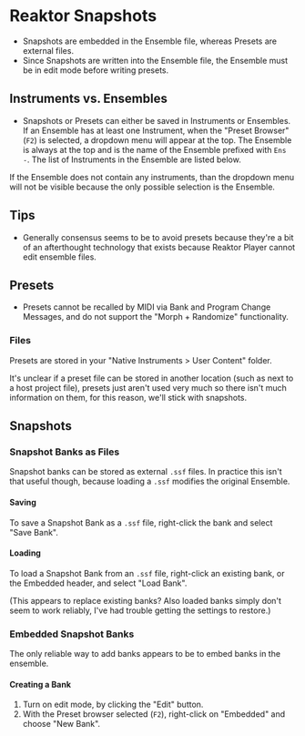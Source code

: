 # Reaktor Snapshots

- Snapshots are embedded in the Ensemble file, whereas Presets are external files.
- Since Snapshots are written into the Ensemble file, the Ensemble must be in edit mode before writing presets.

## Instruments vs. Ensembles

- Snapshots or Presets can either be saved in Instruments or Ensembles. If an Ensemble has at least one Instrument, when the "Preset Browser" (`F2`) is selected, a dropdown menu will appear at the top. The Ensemble is always at the top and is the name of the Ensemble prefixed with `Ens -`. The list of Instruments in the Ensemble are listed below.

If the Ensemble does not contain any instruments, than the dropdown menu will not be visible because the only possible selection is the Ensemble.

## Tips

- Generally consensus seems to be to avoid presets because they're a bit of an afterthought technology that exists because Reaktor Player cannot edit ensemble files.

## Presets

- Presets cannot be recalled by MIDI via Bank and Program Change Messages, and do not support the "Morph + Randomize" functionality.

### Files

Presets are stored in your "Native Instruments > User Content" folder.

It's unclear if a preset file can be stored in another location (such as next to a host project file), presets just aren't used very much so there isn't much information on them, for this reason, we'll stick with snapshots.

## Snapshots

### Snapshot Banks as Files

Snapshot banks can be stored as external `.ssf` files. In practice this isn't that useful though, because loading a `.ssf` modifies the original Ensemble.

#### Saving

To save a Snapshot Bank as a `.ssf` file, right-click the bank and select "Save Bank".

#### Loading

To load a Snapshot Bank from an `.ssf` file, right-click an existing bank, or the Embedded header, and select "Load Bank".

(This appears to replace existing banks? Also loaded banks simply don't seem to work reliably, I've had trouble getting the settings to restore.)

### Embedded Snapshot Banks

The only reliable way to add banks appears to be to embed banks in the ensemble.

#### Creating a Bank

1. Turn on edit mode, by clicking the "Edit" button.
2. With the Preset browser selected (`F2`), right-click on "Embedded" and choose "New Bank".